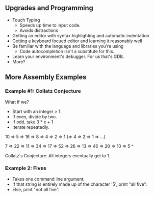 
## Upgrades and Programming

 - Touch Typing
   - Speeds up time to input code.
   - Avoids distractions
 - Getting an editor with syntax highlighting and automatic indentation
 - Getting a keyboard focued editor and learning it reasonably well
 - Be familiar with the language and libraries you're using
   - Code autocompletion isn't a substitute for this.
 - Learn your environment's debugger. For us that's GDB.
 - More?

## More Assembly Examples


### Example #1: Collatz Conjecture

What if we?

 * Start with an integer > 1.
 * If even, divide by two.
 * If odd, take 3 * x + 1
 * Iterate repeatedly.

10 => 5 => 16 => 8 => 4 => 2 => 1 (=> 4 => 2 => 1 => ...)

7 => 22 => 11 => 34 => 17 => 52 => 26 => 13 => 40 => 20 => 10 => 5 ^

Collatz's Conjecture: All integers eventually get to 1.


### Example 2: Fives

 * Takes one command line argument.
 * If that string is entirely made up of the character '5', print
   "all five".
 * Else, print "not all five".





















